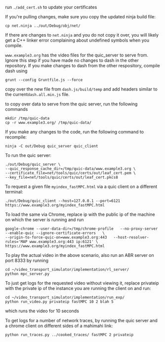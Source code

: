run ```./add_cert.sh``` to update your certificates

If you're pulling changes, make sure you copy the updated ninja build file:
```
cp net.ninja ../out/Debug/obj/net/
```
If there are changes to `net.ninja` and you do not copy it over, you will likely
get a C++ linker error complaining about undefined symbols when you compile.


`www.example3.org` has the video files for the quic_server to serve from. Ignore this step if you have made no changes to dash in the other repository.
If you make changes to dash from the other respository, compile dash using 
```
grunt --config Gruntfile.js --force
``` 
copy over the new file from `dash.js/build/temp` and add headers similar to the current`dash.all.min.js` file. 

to copy over data to serve from the quic server, run the following commands
```
mkdir /tmp/quic-data
cp -r www.example3.org/ /tmp/quic-data/
``` 

If you make any changes to the code, run the following command to recompile:
```
ninja -C out/Debug quic_server quic_client
```

To run the quic server:
```
./out/Debug/quic_server \
--quic_response_cache_dir=/tmp/quic-data/www.example3.org \
--certificate_file=net/tools/quic/certs/out/leaf_cert.pem \
--key_file=net/tools/quic/certs/out/leaf_cert.pkcs8
```

To request a given file `myindex_fastMPC.html` via a quic client on a different terminal:
```
./out/Debug/quic_client --host=127.0.0.1 --port=6121 https://www.example3.org/myindex_fastMPC.html
```

To load the same via Chrome, replace ip with the public ip of the machine on which the server is running and run
```
google-chrome --user-data-dir=/tmp/chrome-profile   --no-proxy-server   --enable-quic --ignore-certificate-errors   \
--origin-to-force-quic-on=www.example3.org:443   --host-resolver-rules='MAP www.example3.org:443 ip:6121' \
https://www.example3.org/myindex_fastMPC.html
```

To play the actual video in the above scenario, also run an ABR server on port 8333 by running
```
cd ~/video_transport_simulator/implementation/rl_server/
python mpc_server.py
```

To just get logs for the requested video without viewing it, 
replace privateip with the private ip of the instance you are running the client on and run:
```
cd ~/video_transport_simulator/implementation/run_exp/
python run_video.py privateip fastMPC 10 2 blah 5
``` 
which runs the video for 10 seconds

To get logs for a number of network traces, by running the quic server and a chrome client on different sides of a mahimahi link:
```
python run_traces.py ../cooked_traces/ fastMPC 2 privateip
```
